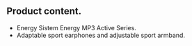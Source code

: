 ## Product content.

* Energy Sistem Energy MP3 Active Series.
* Adaptable sport earphones and adjustable sport armband.


